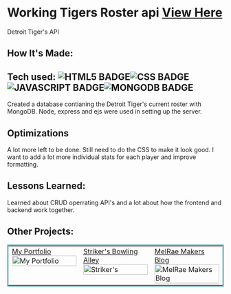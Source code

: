 # Working Tigers Roster api <a href="https://git.heroku.com/tigers-api-100devs.git" target="_blank">View Here</a>
Detroit Tiger's API


## How It's Made:

## Tech used: ![HTML5 BADGE](https://img.shields.io/static/v1?label=|&message=HTML5&color=23555f&style=plastic&logo=html5)![CSS BADGE](https://img.shields.io/static/v1?label=|&message=CSS3&color=285f65&style=plastic&logo=css3)![JAVASCRIPT BADGE](https://img.shields.io/static/v1?label=|&message=JAVASCRIPT&color=3c7f5d&style=plastic&logo=javascript)![MONGODB BADGE](https://img.shields.io/static/v1?label=|&message=MONGO-DB&color=cdd148&style=plastic&logo=mongodb)

Created a database contianing the Detroit Tiger's current roster with MongoDB. Node, express and ejs were used in setting up the server.   


## Optimizations

A lot more left to be done.  Still need to do the CSS to make it look good.  I want to add a lot more individual stats for each player and improve formatting.

## Lessons Learned:

Learned about CRUD operrating API's and a lot about how the frontend and backend work together.


## Other Projects:


<table bordercolor="#66b2b2">
  
  <tr>
      <td width="33.3%"  style="align:center;" valign="top">
<a target="_blank" href="https://j-mataway.github.io/portfolio/">My Portfolio</a>
        <br />
      <a target="_blank" href="https://j-mataway.github.io/portfolio/">
            <img src="https://github.com/j-mataway/portfolio/blob/main/images/portfolio.gif" width="100%"  alt="My Portfolio"/>
        </a>
    </td>
    <td width="33.3%"  style="align:center;" valign="top">
<a target="_blank" href="https://j-mataway.github.io/strikers/">Striker's Bowling Alley</a>
        <br />
      <a target="_blank" href="https://j-mataway.github.io/strikers/">
            <img src="https://github.com/j-mataway/strikers/blob/main/images/strikers.gif" width="100%"  alt="Striker's"/>
        </a>
    </td>
    <td width="33.3%" valign="top">
<a target="_blank" href="https://melraemakers.com/">MelRae Makers Blog</a>
      <br />
        <a target="_blank" href="https://melraemakers.com/">
          <img src="https://github.com/j-mataway/melraeblog/blob/main/MelRaeDesign/images/melraedesign.gif" width="100%" alt="MelRae Makers Blog"/>
        </a>
    </td>
  </tr>
</table>
